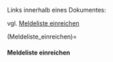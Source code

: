 Links innerhalb eines Dokumentes:

vgl. [Meldeliste einreichen](Meldeliste_einreichen)

(Meldeliste_einreichen)=
#### Meldeliste einreichen
